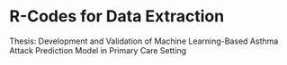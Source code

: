 # R-Codes for Data Extraction

Thesis: Development and Validation of Machine Learning-Based Asthma Attack Prediction Model in Primary Care Setting 
